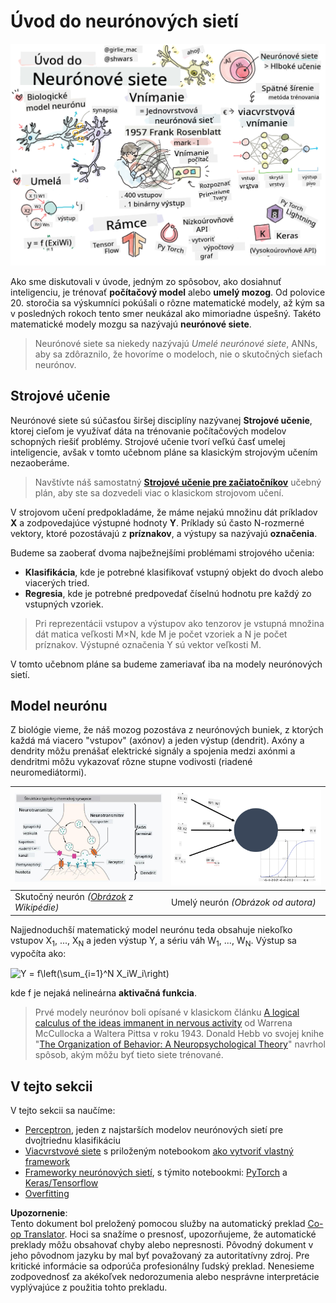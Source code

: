 <!--
CO_OP_TRANSLATOR_METADATA:
{
  "original_hash": "1c6b8c7c1778a35fc1139b7f2aecb7b3",
  "translation_date": "2025-08-25T23:42:06+00:00",
  "source_file": "lessons/3-NeuralNetworks/README.md",
  "language_code": "sk"
}
-->
# Úvod do neurónových sietí

![Zhrnutie obsahu Úvodu do neurónových sietí v kresbe](../../../../translated_images/ai-neuralnetworks.1c687ae40bc86e834f497844866a26d3e0886650a67a4bbe29442e2f157d3b18.sk.png)

Ako sme diskutovali v úvode, jedným zo spôsobov, ako dosiahnuť inteligenciu, je trénovať **počítačový model** alebo **umelý mozog**. Od polovice 20. storočia sa výskumníci pokúšali o rôzne matematické modely, až kým sa v posledných rokoch tento smer neukázal ako mimoriadne úspešný. Takéto matematické modely mozgu sa nazývajú **neurónové siete**.

> Neurónové siete sa niekedy nazývajú *Umelé neurónové siete*, ANNs, aby sa zdôraznilo, že hovoríme o modeloch, nie o skutočných sieťach neurónov.

## Strojové učenie

Neurónové siete sú súčasťou širšej disciplíny nazývanej **Strojové učenie**, ktorej cieľom je využívať dáta na trénovanie počítačových modelov schopných riešiť problémy. Strojové učenie tvorí veľkú časť umelej inteligencie, avšak v tomto učebnom pláne sa klasickým strojovým učením nezaoberáme.

> Navštívte náš samostatný **[Strojové učenie pre začiatočníkov](http://github.com/microsoft/ml-for-beginners)** učebný plán, aby ste sa dozvedeli viac o klasickom strojovom učení.

V strojovom učení predpokladáme, že máme nejakú množinu dát príkladov **X** a zodpovedajúce výstupné hodnoty **Y**. Príklady sú často N-rozmerné vektory, ktoré pozostávajú z **príznakov**, a výstupy sa nazývajú **označenia**.

Budeme sa zaoberať dvoma najbežnejšími problémami strojového učenia:

* **Klasifikácia**, kde je potrebné klasifikovať vstupný objekt do dvoch alebo viacerých tried.
* **Regresia**, kde je potrebné predpovedať číselnú hodnotu pre každý zo vstupných vzoriek.

> Pri reprezentácii vstupov a výstupov ako tenzorov je vstupná množina dát matica veľkosti M×N, kde M je počet vzoriek a N je počet príznakov. Výstupné označenia Y sú vektor veľkosti M.

V tomto učebnom pláne sa budeme zameriavať iba na modely neurónových sietí.

## Model neurónu

Z biológie vieme, že náš mozog pozostáva z neurónových buniek, z ktorých každá má viacero "vstupov" (axónov) a jeden výstup (dendrit). Axóny a dendrity môžu prenášať elektrické signály a spojenia medzi axónmi a dendritmi môžu vykazovať rôzne stupne vodivosti (riadené neuromediátormi).

![Model neurónu](../../../../translated_images/synapse-wikipedia.ed20a9e4726ea1c6a3ce8fec51c0b9bec6181946dca0fe4e829bc12fa3bacf01.sk.jpg) | ![Model neurónu](../../../../translated_images/artneuron.1a5daa88d20ebe6f5824ddb89fba0bdaaf49f67e8230c1afbec42909df1fc17e.sk.png)
----|----
Skutočný neurón *([Obrázok](https://en.wikipedia.org/wiki/Synapse#/media/File:SynapseSchematic_lines.svg) z Wikipédie)* | Umelý neurón *(Obrázok od autora)*

Najjednoduchší matematický model neurónu teda obsahuje niekoľko vstupov X<sub>1</sub>, ..., X<sub>N</sub> a jeden výstup Y, a sériu váh W<sub>1</sub>, ..., W<sub>N</sub>. Výstup sa vypočíta ako:

<img src="images/netout.png" alt="Y = f\left(\sum_{i=1}^N X_iW_i\right)" width="131" height="53" align="center"/>

kde f je nejaká nelineárna **aktivačná funkcia**.

> Prvé modely neurónov boli opísané v klasickom článku [A logical calculus of the ideas immanent in nervous activity](https://www.cs.cmu.edu/~./epxing/Class/10715/reading/McCulloch.and.Pitts.pdf) od Warrena McCullocka a Waltera Pittsa v roku 1943. Donald Hebb vo svojej knihe "[The Organization of Behavior: A Neuropsychological Theory](https://books.google.com/books?id=VNetYrB8EBoC)" navrhol spôsob, akým môžu byť tieto siete trénované.

## V tejto sekcii

V tejto sekcii sa naučíme:
* [Perceptron](03-Perceptron/README.md), jeden z najstarších modelov neurónových sietí pre dvojtriednu klasifikáciu
* [Viacvrstvové siete](04-OwnFramework/README.md) s priloženým notebookom [ako vytvoriť vlastný framework](../../../../lessons/3-NeuralNetworks/04-OwnFramework/OwnFramework.ipynb)
* [Frameworky neurónových sietí](05-Frameworks/README.md), s týmito notebookmi: [PyTorch](../../../../lessons/3-NeuralNetworks/05-Frameworks/IntroPyTorch.ipynb) a [Keras/Tensorflow](../../../../lessons/3-NeuralNetworks/05-Frameworks/IntroKerasTF.ipynb)
* [Overfitting](../../../../lessons/3-NeuralNetworks/05-Frameworks)

**Upozornenie**:  
Tento dokument bol preložený pomocou služby na automatický preklad [Co-op Translator](https://github.com/Azure/co-op-translator). Hoci sa snažíme o presnosť, upozorňujeme, že automatické preklady môžu obsahovať chyby alebo nepresnosti. Pôvodný dokument v jeho pôvodnom jazyku by mal byť považovaný za autoritatívny zdroj. Pre kritické informácie sa odporúča profesionálny ľudský preklad. Nenesieme zodpovednosť za akékoľvek nedorozumenia alebo nesprávne interpretácie vyplývajúce z použitia tohto prekladu.